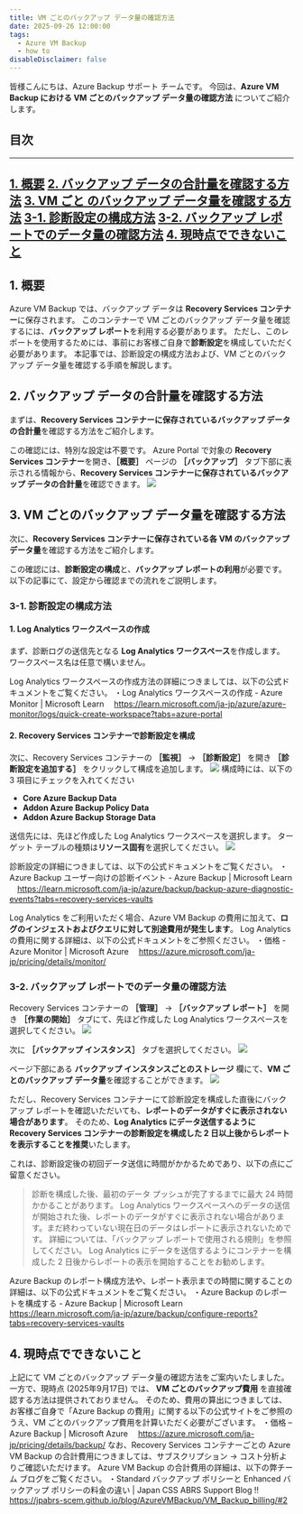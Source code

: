 ```yaml
---
title: VM ごとのバックアップ データ量の確認方法
date: 2025-09-26 12:00:00
tags:
  - Azure VM Backup
  - how to
disableDisclaimer: false
---
```


<!-- more -->
皆様こんにちは、Azure Backup サポート チームです。
今回は、**Azure VM Backup における VM ごとのバックアップ データ量の確認方法** についてご紹介します。

## 目次
-----------------------------------------------------------
[1. 概要](#1)
[2. バックアップ データの合計量を確認する方法](#2)
[3. VM ごと のバックアップ データ量を確認する方法](#3)
[3-1. 診断設定の構成方法](#3-1)
[3-2. バックアップ レポートでのデータ量の確認方法](#3-2)
[4. 現時点でできないこと](#4)
-----------------------------------------------------------

## <a id="1"></a>1. 概要
Azure VM Backup では、バックアップ データは **Recovery Services コンテナー**に保存されます。
このコンテナーで VM ごとのバックアップ データ量を確認するには、**バックアップ レポート**を利用する必要があります。
ただし、このレポートを使用するためには、事前にお客様ご自身で**診断設定**を構成していただく必要があります。
本記事では、診断設定の構成方法および、VM ごとのバックアップ データ量を確認する手順を解説します。


## <a id="2"></a>2. バックアップ データの合計量を確認する方法
まずは、**Recovery Services コンテナーに保存されているバックアップ データの合計量**を確認する方法をご紹介します。

この確認には、特別な設定は不要です。
Azure Portal で対象の **Recovery Services コンテナー**を開き、**［概要］** ページの **［バックアップ］** タブ下部に表示される情報から、**Recovery Services コンテナーに保存されているバックアップ データの合計量**を確認できます。
![](./HowToCheckBackupDataSizePerVM/1_totalBackupSize.png)


## <a id="3"></a>3. VM ごとのバックアップ データ量を確認する方法
次に、**Recovery Services コンテナーに保存されている各 VM のバックアップ データ量**を確認する方法をご紹介します。

この確認には、**診断設定の構成**と、**バックアップ レポートの利用**が必要です。
以下の記事にて、設定から確認までの流れをご説明します。

### <a id="3-1"></a>3-1. 診断設定の構成方法
#### 1. Log Analytics ワークスペースの作成
まず、診断ログの送信先となる **Log Analytics ワークスペース**を作成します。
ワークスペース名は任意で構いません。

Log Analytics ワークスペースの作成方法の詳細につきましては、以下の公式ドキュメントをご覧ください。
・Log Analytics ワークスペースの作成 - Azure Monitor | Microsoft Learn
　https://learn.microsoft.com/ja-jp/azure/azure-monitor/logs/quick-create-workspace?tabs=azure-portal

#### 2. Recovery Services コンテナーで診断設定を構成
次に、Recovery Services コンテナーの **［監視］** → **［診断設定］** を開き **［診断設定を追加する］** をクリックして構成を追加します。
![](./HowToCheckBackupDataSizePerVM/3_1_diagnostics.png)
構成時には、以下の 3 項目にチェックを入れてください
- **Core Azure Backup Data**
- **Addon Azure Backup Policy Data**
- **Addon Azure Backup Storage Data**

送信先には、先ほど作成した Log Analytics ワークスペースを選択します。
ターゲット テーブルの種類は**リソース固有**を選択してください。
![](./HowToCheckBackupDataSizePerVM/3_1_diagnosticsSetting.png)

診断設定の詳細につきましては、以下の公式ドキュメントをご覧ください。
・Azure Backup ユーザー向けの診断イベント - Azure Backup | Microsoft Learn
　https://learn.microsoft.com/ja-jp/azure/backup/backup-azure-diagnostic-events?tabs=recovery-services-vaults

Log Analytics をご利用いただく場合、Azure VM Backup の費用に加えて、**ログのインジェストおよびクエリに対して別途費用が発生します**。
Log Analytics の費用に関する詳細は、以下の公式ドキュメントをご参照ください。
・価格 - Azure Monitor | Microsoft Azure
　https://azure.microsoft.com/ja-jp/pricing/details/monitor/

### <a id="3-2"></a>3-2. バックアップ レポートでのデータ量の確認方法
Recovery Services コンテナーの **［管理］** → **［バックアップ レポート］** を開き **［作業の開始］** タブにて、先ほど作成した Log Analytics ワークスペースを選択してください。
![](./HowToCheckBackupDataSizePerVM/3_2_backupReport.png)

次に **［バックアップ インスタンス］** タブを選択してください。
![](./HowToCheckBackupDataSizePerVM/3_2_backupReportBackupInstanceTab.png)

ページ下部にある **バックアップ インスタンスごとのストレージ** 欄にて、**VM ごとのバックアップ データ量**を確認することができます。
![](./HowToCheckBackupDataSizePerVM/3_2_backupData.png)

ただし、Recovery Services コンテナーにて診断設定を構成した直後にバックアップ レポートを確認いただいても、**レポートのデータがすぐに表示されない場合があります**。
そのため、**Log Analytics にデータ送信するように Recovery Services コンテナーの診断設定を構成した 2 日以上後からレポートを表示することを推奨**いたします。

これは、診断設定後の初回データ送信に時間がかかるためであり、以下の点にご留意ください。
> 診断を構成した後、最初のデータ プッシュが完了するまでに最大 24 時間かかることがあります。 Log Analytics ワークスペースへのデータの送信が開始された後、レポートのデータがすぐに表示されない場合があります。まだ終わっていない現在日のデータはレポートに表示されないためです。 詳細については、「バックアップ レポートで使用される規則」を参照してください。 Log Analytics にデータを送信するようにコンテナーを構成した 2 日後からレポートの表示を開始することをお勧めします。

Azure Backup のレポート構成方法や、レポート表示までの時間に関することの詳細は、以下の公式ドキュメントをご覧ください。
・Azure Backup のレポートを構成する - Azure Backup | Microsoft Learn
　https://learn.microsoft.com/ja-jp/azure/backup/configure-reports?tabs=recovery-services-vaults


## <a id="4"></a>4. 現時点でできないこと
上記にて VM ごとのバックアップ データ量の確認方法をご案内いたしました。
一方で、現時点 (2025年9月17日) では、 **VM ごとのバックアップ費用** を直接確認する方法は提供されておりません。
そのため、費用の算出につきましては、お客様ご自身で「Azure Backup の費用」に関する以下の公式サイトをご参照のうえ、VM ごとのバックアップ費用を計算いただく必要がございます。
・価格 – Azure Backup | Microsoft Azure
　https://azure.microsoft.com/ja-jp/pricing/details/backup/
なお、Recovery Services コンテナーごとの Azure VM Backup の合計費用につきましては、サブスクリプション → コスト分析よりご確認いただけます。
Azure VM Backup の合計費用の詳細は、以下の弊チーム ブログをご覧ください。
・Standard バックアップ ポリシーと Enhanced バックアップ ポリシーの料金の違い | Japan CSS ABRS Support Blog !!
　https://jpabrs-scem.github.io/blog/AzureVMBackup/VM_Backup_billing/#2
